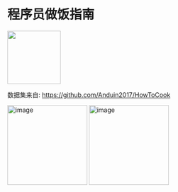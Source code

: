 # 程序员做饭指南

<a href="https://apps.apple.com/cn/app/%E7%A8%8B%E5%BA%8F%E5%91%98%E5%81%9A%E9%A5%AD%E6%8C%87%E5%8D%97/id1615189438?l=en">
<img width="120" src="https://s2.loli.net/2022/11/09/X5FnWqOygbwMG1k.png" />
</a>

数据集来自: https://github.com/Anduin2017/HowToCook

<div>

<img width="180" alt="image" src="https://user-images.githubusercontent.com/45585937/209466078-cb7fd07d-c2a9-4a64-814f-4d9e499b153a.png">
<img width="180" alt="image" src="https://user-images.githubusercontent.com/45585937/209466098-f139912c-a158-4af8-8f31-2594dd5c09ae.png">

</div>
